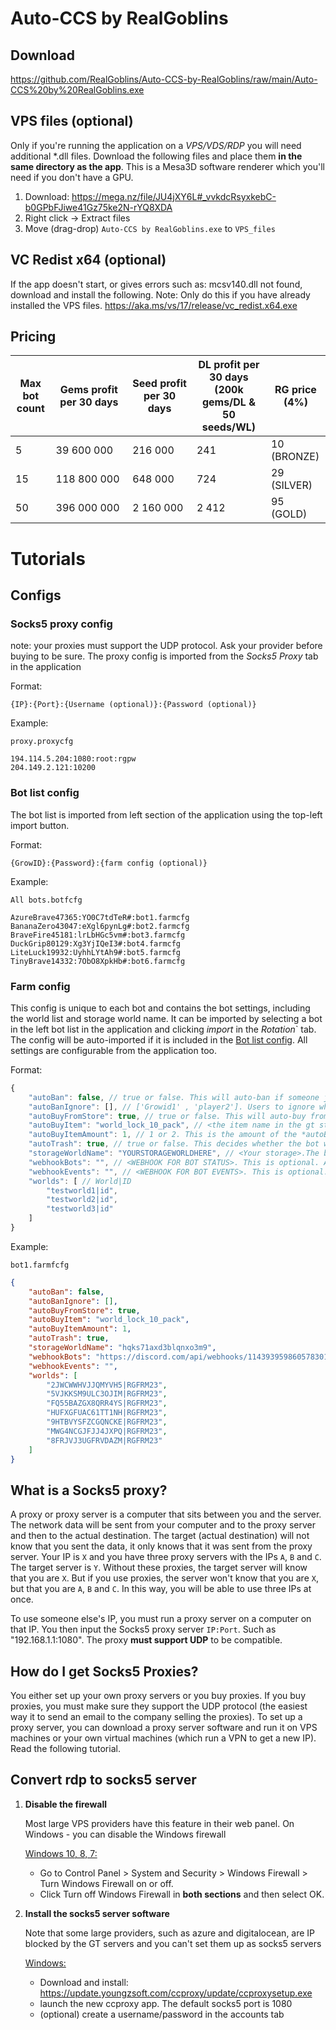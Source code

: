 # Auto-CCS by RealGoblins

## Download
https://github.com/RealGoblins/Auto-CCS-by-RealGoblins/raw/main/Auto-CCS%20by%20RealGoblins.exe 

## VPS files (optional)
Only if you're running the application on a *VPS/VDS/RDP* you will need additional \*.dll files.
Download the following files and place them **in the same directory as the app**.
This is a Mesa3D software renderer which you'll need if you don't have a GPU.
1. Download: https://mega.nz/file/JU4jXY6L#_vvkdcRsyxkebC-b0GPbFJiwe41Gz75ke2N-rYQ8XDA
2. Right click -> Extract files
3. Move (drag-drop) `Auto-CCS by RealGoblins.exe` to `VPS_files`

## VC Redist x64 (optional)
If the app doesn't start, or gives errors such as: mcsv140.dll not found, download and install the following. Note: Only do this if you have already installed the VPS files.
https://aka.ms/vs/17/release/vc_redist.x64.exe

## Pricing

| Max bot count | Gems profit per 30 days | Seed profit per 30 days | DL profit per 30 days (200k gems/DL & 50 seeds/WL) | RG price (4%) |
| ------------- | ----------------------- | ----------------------- | -------------------------------------------------- | ------------- |
| 5             | 39 600 000              | 216 000                 | 241                                                | 10 (BRONZE)   |
| 15            | 118 800 000             | 648 000                 | 724                                                | 29 (SILVER)   |
| 50            | 396 000 000             | 2 160 000               | 2 412                                              | 95 (GOLD)    |

# Tutorials

## Configs
### Socks5 proxy config
note: your proxies must support the UDP protocol. Ask your provider before buying to be sure.
The proxy config is imported from the *Socks5 Proxy* tab in the application

Format:
```
{IP}:{Port}:{Username (optional)}:{Password (optional)}
```

Example: 

```proxy.proxycfg```

```
194.114.5.204:1080:root:rgpw
204.149.2.121:10200
```

### Bot list config
The bot list is imported from left section of the application using the top-left import button.

Format:
```
{GrowID}:{Password}:{farm config (optional)}
```

Example: 

```All bots.botfcfg```

```
AzureBrave47365:YO0C7tdTeR#:bot1.farmcfg
BananaZero43047:eXgl6pynLg#:bot2.farmcfg
BraveFire45181:lrLbHGc5vm#:bot3.farmcfg
DuckGrip80129:Xg3YjIQeI3#:bot4.farmcfg
LiteLuck19932:UyhhLYtAh9#:bot5.farmcfg
TinyBrave14332:7ObO8XpkHb#:bot6.farmcfg
```

### Farm config
This config is unique to each bot and contains the bot settings, including the world list and storage world name. It can be imported by selecting a bot in the left bot list in the application and clicking *import* in the *Rotation*` tab. The config will be auto-imported if it is included in the [Bot list config](#bot-list-config). All settings are configurable from the application too.

Format:
```js
{
    "autoBan": false, // true or false. This will auto-ban if someone joins the farm. (Only works on wl-farms)
    "autoBanIgnore": [], // ['Growid1' , 'player2']. Users to ignore when using the auto-ban feature.
    "autoBuyFromStore": true, // true or false. This will auto-buy from the store and drop to the storage.
    "autoBuyItem": "world_lock_10_pack", // <the item name in the gt store>. This item will be bought using the earned gems and will be dropped to the storage
    "autoBuyItemAmount": 1, // 1 or 2. This is the amount of the *autoBuyItem* that will be bought at once.
    "autoTrash": true, // true or false. This decides whether the bot will auto trash farming drops, such as earth or wind essence
    "storageWorldName": "YOURSTORAGEWORLDHERE", // <Your storage>.The bot will drop the profit here (seeds + store items). The storage MUST be made of display boxes.
    "webhookBots": "", // <WEBHOOK FOR BOT STATUS>. This is optional. A summary for the progress of all bots will be shown here.
    "webhookEvents": "", // <WEBHOOK FOR BOT EVENTS>. This is optional. Bot events, such as disconnections and profit drops will be logged here.
    "worlds": [ // World|ID
        "testworld1|id", 
        "testworld2|id",
        "testworld3|id"
    ]
}
```

Example:

```bot1.farmfcfg```

```json
{
    "autoBan": false,
    "autoBanIgnore": [],
    "autoBuyFromStore": true,
    "autoBuyItem": "world_lock_10_pack",
    "autoBuyItemAmount": 1,
    "autoTrash": true,
    "storageWorldName": "hqks71axd3blqnxo3m9",
    "webhookBots": "https://discord.com/api/webhooks/1143939598605783012/3C16CrHN3bnx-j8In7X0FskxsvABg6lmqpd5K9ev4QvwX9WAjHQFrxlR5eSRkNTuzOw3Z",
    "webhookEvents": "",
    "worlds": [
        "2JWCWWHVJJQMYVH5|RGFRM23",
        "5VJKKSM9ULC3OJIM|RGFRM23",
        "FQ55BAZGX8QRR4YS|RGFRM23",
        "HUFXGFUAC61TT1NH|RGFRM23",
        "9HTBVYSFZCGQNCKE|RGFRM23",
        "MWG4NCGJFJJ4JXPQ|RGFRM23",
        "8FRJVJ3UGFRVDAZM|RGFRM23"
    ]
}
```
## What is a Socks5 proxy?
A proxy or proxy server is a computer that sits between you and the server. The network data will be sent from your computer and  to the proxy server and then to the actual destination. The target (actual destination) will not know that you sent the data, it only knows that it was sent from the proxy server. 
Your IP is `X` and you have three proxy servers with the IPs `A`, `B` and `C`. The target server is `Y`.
Without these proxies, the target server will know that you are `X`. But if you use proxies, the server won't know that you are `X`, but that you are `A`, `B` and `C`. In this way, you will be able to use three IPs at once.

To use someone else's IP, you must run a proxy server on a computer on that IP. You then input the Socks5 proxy server `IP:Port`. Such as "192.168.1.1:1080". The proxy **must support UDP** to be compatible.

## How do I get Socks5 Proxies?
You either set up your own proxy servers or you buy proxies. If you buy proxies, you must make sure they support the UDP protocol (the easiest way it to send an email to the company selling the proxies).
To set up a proxy server, you can download a proxy server software and run it on VPS machines or your own virtual machines (which run a VPN to get a new IP). Read the following tutorial.

## Convert rdp to socks5 server
1. **Disable the firewall** 

    Most large VPS providers have this feature in their web panel. On Windows - you can disable the Windows firewall

    <ins>Windows 10, 8, 7:</ins>
    * Go to Control Panel > System and Security > Windows Firewall > Turn Windows Firewall on or off.
    * Click Turn off Windows Firewall in **both sections** and then select OK.
    
2. **Install the socks5 server software**

    Note that some large providers, such as azure and digitalocean, are IP blocked by the GT servers and you can't set them up as socks5 servers

    <ins>Windows:</ins>
    * Download and install: https://update.youngzsoft.com/ccproxy/update/ccproxysetup.exe
    * launch the new ccproxy app. The default socks5 port is 1080
    * (optional) create a username/password in the accounts tab

  
